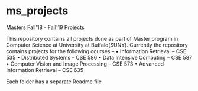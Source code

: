 # ms_projects
Masters Fall'18 - Fall'19 Projects

This repository contains all projects done as part of Master program in Computer Science at University at Buffalo(SUNY).
Currently the repository contains projects for the following courses  –
•	Information Retrieval – CSE 535
•	Distributed Systems – CSE 586
•	Data Intensive Computing – CSE 587
•	Computer Vision and Image Processing – CSE 573
•	Advanced Information Retrieval – CSE 635

Each folder has a separate Readme file

